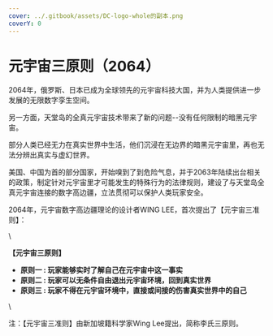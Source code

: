 ```yaml
---
cover: ../.gitbook/assets/DC-logo-whole的副本.png
coverY: 0
---
```


# 元宇宙三原则（2064）

2064年，俄罗斯、日本已成为全球领先的元宇宙科技大国，并为人类提供进一步发展的无限数字孪生空间。

另一方面，天堂岛的全真元宇宙技术带来了新的问题--没有任何限制的暗黑元宇宙。

部分人类已经无力在真实世界中生活，他们沉浸在无边界的暗黑元宇宙里，再也无法分辨出真实与虚幻世界。

美国、中国为首的部分国家，开始嗅到了到危险气息，并于2063年陆续出台相关的政策，制定针对元宇宙里才可能发生的特殊行为的法律规则，建设了与天堂岛全真元宇宙连接的数字高边疆，立法贯彻可以保护人类玩家安全。

2064年，元宇宙数字高边疆理论的设计者WING LEE，首次提出了【元宇宙三准则】：

\


**【元宇宙三原则】**

* **原则一 : 玩家能够实时了解自己在元宇宙中这一事实**
* **原则二 : 玩家可以无条件自由退出元宇宙环境，回到真实世界**
* **原则三 : 玩家不得在元宇宙环境中，直接或间接的伤害真实世界中的自己**

\


注：【元宇宙三准则】由新加坡籍科学家Wing Lee提出，简称李氏三原则。
